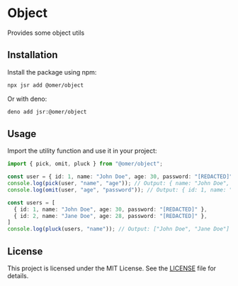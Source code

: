 # Object

Provides some object utils

## Installation

Install the package using npm:

```bash
npx jsr add @omer/object
```

Or with deno:

```bash
deno add jsr:@omer/object
```

## Usage

Import the utility function and use it in your project:

```typescript
import { pick, omit, pluck } from "@omer/object";

const user = { id: 1, name: "John Doe", age: 30, password: "[REDACTED]" };
console.log(pick(user, "name", "age")); // Output: { name: "John Doe", age: 30 }
console.log(omit(user, "age", "password")); // Output: { id: 1, name: "John Doe" }

const users = [
  { id: 1, name: "John Doe", age: 30, password: "[REDACTED]" },
  { id: 2, name: "Jane Doe", age: 28, password: "[REDACTED]" },
]
console.log(pluck(users, "name")); // Output: ["John Doe", "Jane Doe"]
```

## License

This project is licensed under the MIT License. See the [LICENSE](LICENSE) file for details.
